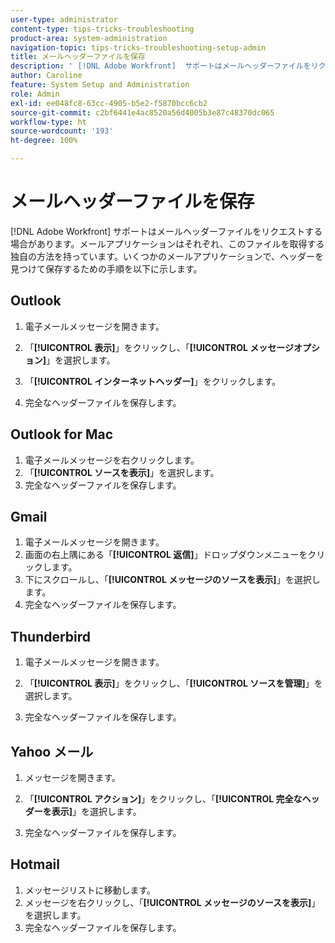 ```yaml
---
user-type: administrator
content-type: tips-tricks-troubleshooting
product-area: system-administration
navigation-topic: tips-tricks-troubleshooting-setup-admin
title: メールヘッダーファイルを保存
description: ' [!DNL Adobe Workfront]  サポートはメールヘッダーファイルをリクエストする場合があります。メールアプリケーションはそれぞれ、このファイルを取得する独自の方法を持っています。いくつかのメールアプリケーションで、ヘッダーを見つけて保存するための手順を以下に示します。 [!DNL Outlook]'
author: Caroline
feature: System Setup and Administration
role: Admin
exl-id: ee048fc8-63cc-4905-b5e2-f5870bcc6cb2
source-git-commit: c2bf6441e4ac8520a56d4005b3e87c48370dc065
workflow-type: ht
source-wordcount: '193'
ht-degree: 100%

---
```


# メールヘッダーファイルを保存

[!DNL Adobe Workfront] サポートはメールヘッダーファイルをリクエストする場合があります。メールアプリケーションはそれぞれ、このファイルを取得する独自の方法を持っています。いくつかのメールアプリケーションで、ヘッダーを見つけて保存するための手順を以下に示します。

## Outlook

1. 電子メールメッセージを開きます。
1. 「**[!UICONTROL 表示]**」をクリックし、「**[!UICONTROL メッセージオプション]**」を選択します。

1. 「**[!UICONTROL インターネットヘッダー]**」をクリックします。
1. 完全なヘッダーファイルを保存します。

## Outlook for Mac

1. 電子メールメッセージを右クリックします。
1. 「**[!UICONTROL ソースを表示]**」を選択します。
1. 完全なヘッダーファイルを保存します。

## Gmail

1. 電子メールメッセージを開きます。
1. 画面の右上隅にある「**[!UICONTROL 返信]**」ドロップダウンメニューをクリックします。
1. 下にスクロールし、「**[!UICONTROL メッセージのソースを表示]**」を選択します。
1. 完全なヘッダーファイルを保存します。

## Thunderbird

1. 電子メールメッセージを開きます。
1. 「**[!UICONTROL 表示]**」をクリックし、「**[!UICONTROL ソースを管理]**」を選択します。

1. 完全なヘッダーファイルを保存します。

## Yahoo メール

1. メッセージを開きます。
1. 「**[!UICONTROL アクション]**」をクリックし、「**[!UICONTROL 完全なヘッダーを表示]**」を選択します。

1. 完全なヘッダーファイルを保存します。

## Hotmail

1. メッセージリストに移動します。
1. メッセージを右クリックし、「**[!UICONTROL メッセージのソースを表示]**」を選択します。
1. 完全なヘッダーファイルを保存します。
